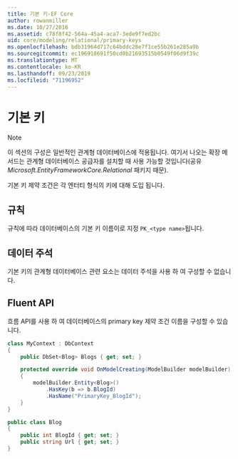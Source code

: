 ```yaml
---
title: 기본 키-EF Core
author: rowanmiller
ms.date: 10/27/2016
ms.assetid: c78f8f42-564a-45a4-aca7-3ede9f7ed2bc
uid: core/modeling/relational/primary-keys
ms.openlocfilehash: bdb31964d717c64bddc28e7f1ce55b261e285a9b
ms.sourcegitcommit: ec196918691f50cd0b21693515b0549f06d9f39c
ms.translationtype: MT
ms.contentlocale: ko-KR
ms.lasthandoff: 09/23/2019
ms.locfileid: "71196952"
---
```

# <a name="primary-keys"></a>기본 키

> [!NOTE]  
> 이 섹션의 구성은 일반적인 관계형 데이터베이스에 적용됩니다. 여기서 나오는 확장 메서드는 관계형 데이터베이스 공급자를 설치할 때 사용 가능할 것입니다(공유 *Microsoft.EntityFrameworkCore.Relational* 패키지 때문).

기본 키 제약 조건은 각 엔터티 형식의 키에 대해 도입 됩니다.

## <a name="conventions"></a>규칙

규칙에 따라 데이터베이스의 기본 키 이름이로 지정 `PK_<type name>`됩니다.

## <a name="data-annotations"></a>데이터 주석

기본 키의 관계형 데이터베이스 관련 요소는 데이터 주석을 사용 하 여 구성할 수 없습니다.

## <a name="fluent-api"></a>Fluent API

흐름 API를 사용 하 여 데이터베이스의 primary key 제약 조건 이름을 구성할 수 있습니다.

<!-- [!code-csharp[Main](samples/core/relational/Modeling/FluentAPI/Relational/KeyName.cs?highlight=9)] -->
``` csharp
class MyContext : DbContext
{
    public DbSet<Blog> Blogs { get; set; }

    protected override void OnModelCreating(ModelBuilder modelBuilder)
    {
        modelBuilder.Entity<Blog>()
            .HasKey(b => b.BlogId)
            .HasName("PrimaryKey_BlogId");
    }
}

public class Blog
{
    public int BlogId { get; set; }
    public string Url { get; set; }
}
```

